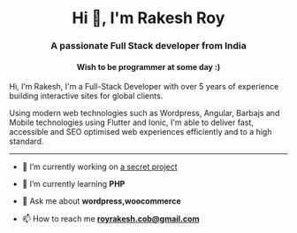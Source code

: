<h1 align="center">Hi 👋, I'm Rakesh Roy</h1>
<h3 align="center">A passionate Full Stack developer from India</h3>
<h4 align="center">Wish to be programmer at some day :)</h4>

<p>Hi, I’m Rakesh, I'm a Full-Stack Developer with over 5 years of experience building interactive sites for global clients.

Using modern web technologies such as Wordpress, Angular, Barbajs and Mobile technologies using Flutter and Ionic, I'm able to deliver fast, accessible and SEO optimised web experiences efficiently and to a high standard. </p>
<hr>

- 🔭 I’m currently working on [a secret project](https://github.com/royrakesh)

- 🌱 I’m currently learning **PHP**

- 💬 Ask me about **wordpress,woocommerce**

- 📫 How to reach me **royrakesh.cob@gmail.com**


